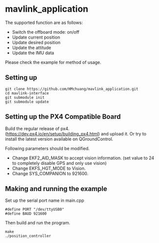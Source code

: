 # mavlink_application
The supported function are as follows:

* Switch the offboard mode: on/off
* Update current position
* Update desired position
* Update the attitude
* Update the IMU data

Please check the example for method of usage.

## Setting up
```
git clone https://github.com/HMchuang/mavlink_application.git
cd mavlink-interface
git submodule init
git submodule update
```
## Setting up the PX4 Compatible Board

Build the regular release of px4. (https://dev.px4.io/en/setup/building_px4.html) and upload it. Or try to install the latest version available on QGroundControl.

Following parameters should be modified.

* Change EKF2_AID_MASK to accept vision information. (set value to 24 to completely disable GPS and only use vision)
* Change EKFS_HGT_MODE to Vision.
* Change SYS_COMPANION to 921600.

## Making and running the example
Set up the serial port name in main.cpp
```
#define PORT "/dev/ttyUSB0"
#define BAUD 921600
```

Then build and run the program.

```
make
./position_controller
```

